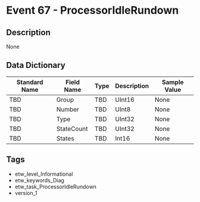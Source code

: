 # Event 67 - ProcessorIdleRundown

## Description
None

## Data Dictionary
|Standard Name|Field Name|Type|Description|Sample Value|
|---|---|---|---|---|
|TBD|Group|TBD|UInt16|None|None|
|TBD|Number|TBD|UInt8|None|None|
|TBD|Type|TBD|UInt32|None|None|
|TBD|StateCount|TBD|UInt32|None|None|
|TBD|States|TBD|Int16|None|None|

## Tags
* etw_level_Informational
* etw_keywords_Diag
* etw_task_ProcessorIdleRundown
* version_1